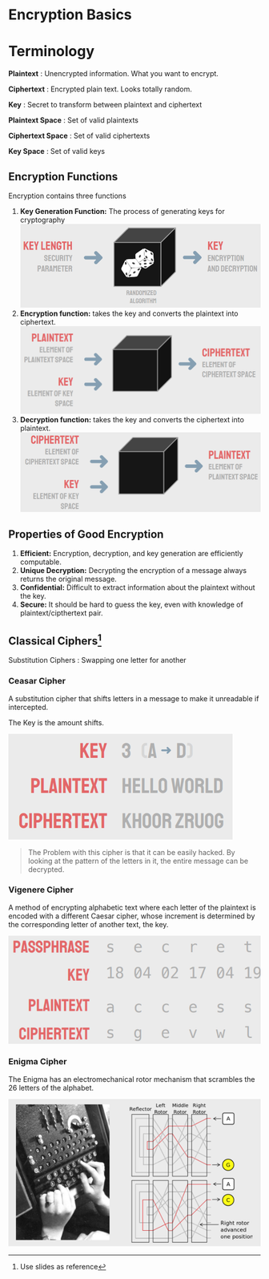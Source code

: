 # Encryption Basics

# Terminology

**Plaintext**
: Unencrypted information. What you want to encrypt.

**Ciphertext**
: Encrypted plain text. Looks totally random.

**Key**
: Secret to transform between plaintext and ciphertext

**Plaintext Space**
: Set of valid plaintexts

**Ciphertext Space**
: Set of valid ciphertexts

**Key Space**
: Set of valid keys

## Encryption Functions

Encryption contains three functions

1. **Key Generation Function:** The process of generating keys for cryptography
    ![Alt text](<../Images/Infomation Security/keygen.png>)
2. **Encryption function:** takes the key and converts the plaintext into ciphertext.
    ![Alt text](<../Images/Infomation Security/encryption function.png>)
3. **Decryption function:** takes the key and converts the ciphertext into plaintext.
    ![Alt text](<../Images/Infomation Security/decyption function.png>)

## Properties of Good Encryption

1. **Efficient:** Encryption, decryption, and key generation are efficiently computable.
2. **Unique Decryption:** Decrypting the encryption of a message always returns the original message.
3. **Confidential:** Difficult to extract information about the plaintext without the key.
4. **Secure:** It should be hard to guess the key, even with knowledge of plaintext/cipthertext pair.

## Classical Ciphers[^1]

Substitution Ciphers
: Swapping one letter for another

### Ceasar Cipher

 A substitution cipher that shifts letters in a message to make it unreadable if intercepted.

 The Key is the amount shifts.

 ![Alt text](<../Images/Infomation Security/ceasar.png>)

 >The Problem with this cipher is that it can be easily hacked. By looking at the pattern of the letters in it, the entire message can be decrypted.

### Vigenere Cipher

 A method of encrypting alphabetic text where each letter of the plaintext is encoded with a different Caesar cipher, whose increment is determined by the corresponding letter of another text, the key.

![Alt text](<../Images/Infomation Security/vigenere.png>)

### Enigma Cipher
The Enigma has an electromechanical rotor mechanism that scrambles the 26 letters of the alphabet.

![Alt text](<../Images/Infomation Security/enigma.png>)

[^1]: Use slides as reference